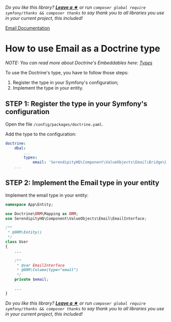 *Do you like this library? [**Leave a &#9733;**](#js-repo-pjax-container) or run `composer global require symfony/thanks && composer thanks` to say thank you to all libraries you use in your current project, this included!*

[Email Documentation](../Email.md)

# How to use Email as a Doctrine type

*NOTE: You can read more about Doctrine's Embeddables here: [Types](https://www.doctrine-project.org/projects/doctrine-dbal/en/2.10/reference/types.html)*

To use the Doctrine's type, you have to follow those steps:

1. Register the type in your Symfony's configuration;
2. Implement the type in your entity.

## STEP 1: Register the type in your Symfony's configuration

Open the file `/config/packages/doctrine.yaml`.

Add the type to the configuration:

```yaml
doctrine:
    dbal:
        ...
        types:
            email: 'SerendipityHQ\Component\ValueObjects\Email\Bridge\Doctrine\EmailType'
    ...
```

## STEP 2: Implement the Email type in your entity

Implement the email type in your entity:

```php
namespace App\Entity;

use Doctrine\ORM\Mapping as ORM;
use SerendipityHQ\Component\ValueObjects\Email\EmailInterface;

/**
 * @ORM\Entity()
 */
class User
{
    ...

    /**
     * @var EmailInterface
     * @ORM\Column(type="email")
     */
    private $email;

    ...
}
```

*Do you like this library? [**Leave a &#9733;**](#js-repo-pjax-container) or run `composer global require symfony/thanks && composer thanks` to say thank you to all libraries you use in your current project, this included!*
